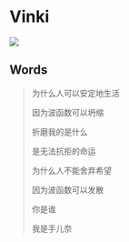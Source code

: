 # Vinki

![](https://bucket-1255905387.cos.ap-shanghai.myqcloud.com/2020-02-14-21-30-30_r72.png)

## Words

> 为什么人可以安定地生活
>
> 因为波函数可以坍缩
>
> 折磨我的是什么
>
> 是无法抗拒的命运
>
> 为什么人不能舍弃希望
>
> 因为波函数可以发散
>
> 你是谁
>
> 我是手儿奈